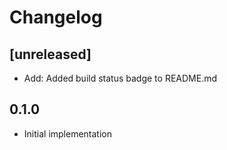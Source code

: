 # Changelog

## [unreleased]

- Add: Added build status badge to README.md

## 0.1.0

- Initial implementation
